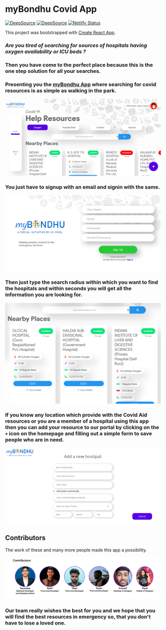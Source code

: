 # myBondhu Covid App

[![DeepSource](https://deepsource.io/gh/soumalyatheking22012001/IIC-Covid-Help.svg/?label=active+issues&show_trend=true)](https://deepsource.io/gh/soumalyatheking22012001/IIC-Covid-Help/?ref=repository-badge)
[![DeepSource](https://deepsource.io/gh/soumalyatheking22012001/IIC-Covid-Help.svg/?label=resolved+issues&show_trend=true)](https://deepsource.io/gh/soumalyatheking22012001/IIC-Covid-Help/?ref=repository-badge)
[![Netlify Status](https://api.netlify.com/api/v1/badges/b2e2c7fb-642b-4105-9387-47ba6caa697c/deploy-status)](https://app.netlify.com/sites/nostalgic-bhaskara-744be9/deploys)

This project was bootstrapped with [Create React App](https://github.com/facebook/create-react-app).

### _Are you tired of searching for sources of hospitals having oxygen availability or ICU beds ?_

### Then you have come to the perfect place because this is the one step solution for all your searches.

### Presenting you the [myBondhu App](www.mybondhu.in) where searching for covid resources is as simple as walking in the park.

![](./images/Homepage.png)

### You just have to signup with an email and signin with the same.

![](./images/SignUp.png)

### Then just type the search radius within which you want to find the hospitals and within seconds you will get all the information you are looking for.

![](./images/hospital_info.png)

### If you know any location which provide with the Covid Aid resources or you are a member of a hospital using this app then you can add your resource to our portal by clicking on the `+` icon on the homepage and filling out a simple form to save people who are in need.

![](./images/hospital.png)

## Contributors

The work of these and many more people made this app a possibility.

![](./images/contributors.png)

### Our team really wishes the best for you and we hope that you will find the best resources in emergency so, that you don't have to lose a loved one.

